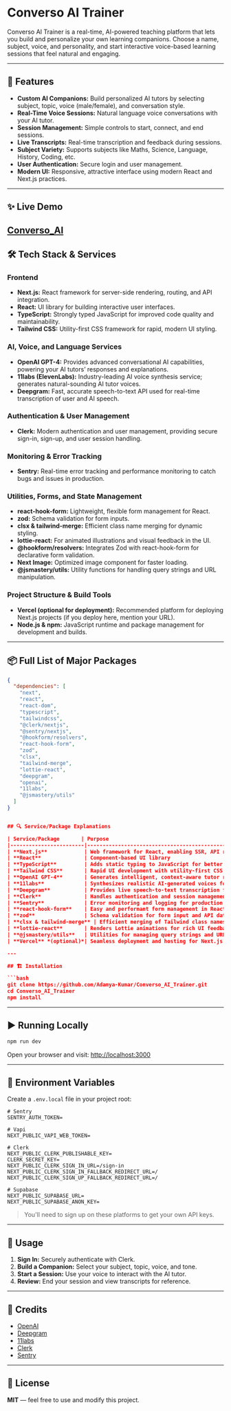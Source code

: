 # Converso AI Trainer

Converso AI Trainer is a real-time, AI-powered teaching platform that lets you build and personalize your own learning companions. Choose a name, subject, voice, and personality, and start interactive voice-based learning sessions that feel natural and engaging.

---
## 🚀 Features

- **Custom AI Companions:** Build personalized AI tutors by selecting subject, topic, voice (male/female), and conversation style.
- **Real-Time Voice Sessions:** Natural language voice conversations with your AI tutor.
- **Session Management:** Simple controls to start, connect, and end sessions.
- **Live Transcripts:** Real-time transcription and feedback during sessions.
- **Subject Variety:** Supports subjects like Maths, Science, Language, History, Coding, etc.
- **User Authentication:** Secure login and user management.
- **Modern UI:** Responsive, attractive interface using modern React and Next.js practices.

---
## ✨ Live Demo

[Converso_AI](https://conversoai-git-master-adamyas-projects-d49b2b0c.vercel.app/)
---
## 🛠️ Tech Stack & Services

### Frontend

- **Next.js:** React framework for server-side rendering, routing, and API integration.
- **React:** UI library for building interactive user interfaces.
- **TypeScript:** Strongly typed JavaScript for improved code quality and maintainability.
- **Tailwind CSS:** Utility-first CSS framework for rapid, modern UI styling.

### AI, Voice, and Language Services

- **OpenAI GPT-4:** Provides advanced conversational AI capabilities, powering your AI tutors’ responses and explanations.
- **11labs (ElevenLabs):** Industry-leading AI voice synthesis service; generates natural-sounding AI tutor voices.
- **Deepgram:** Fast, accurate speech-to-text API used for real-time transcription of user and AI speech.

### Authentication & User Management

- **Clerk:** Modern authentication and user management, providing secure sign-in, sign-up, and user session handling.

### Monitoring & Error Tracking

- **Sentry:** Real-time error tracking and performance monitoring to catch bugs and issues in production.

### Utilities, Forms, and State Management

- **react-hook-form:** Lightweight, flexible form management for React.
- **zod:** Schema validation for form inputs.
- **clsx & tailwind-merge:** Efficient class name merging for dynamic styling.
- **lottie-react:** For animated illustrations and visual feedback in the UI.
- **@hookform/resolvers:** Integrates Zod with react-hook-form for declarative form validation.
- **Next Image:** Optimized image component for faster loading.
- **@jsmastery/utils:** Utility functions for handling query strings and URL manipulation.

### Project Structure & Build Tools

- **Vercel (optional for deployment):** Recommended platform for deploying Next.js projects (if you deploy here, mention your URL).
- **Node.js & npm:** JavaScript runtime and package management for development and builds.

---

## 📦 Full List of Major Packages

```json
{
  "dependencies": [
    "next",
    "react",
    "react-dom",
    "typescript",
    "tailwindcss",
    "@clerk/nextjs",
    "@sentry/nextjs",
    "@hookform/resolvers",
    "react-hook-form",
    "zod",
    "clsx",
    "tailwind-merge",
    "lottie-react",
    "deepgram",
    "openai",
    "11labs",
    "@jsmastery/utils"
  ]
}


## 🔍 Service/Package Explanations

| Service/Package       | Purpose                                                                 |
|------------------------|-------------------------------------------------------------------------|
| **Next.js**            | Web framework for React, enabling SSR, API routes, and static generation |
| **React**              | Component-based UI library                                               |
| **TypeScript**         | Adds static typing to JavaScript for better maintainability             |
| **Tailwind CSS**       | Rapid UI development with utility-first CSS classes                     |
| **OpenAI GPT-4**       | Generates intelligent, context-aware tutor responses in real time       |
| **11labs**             | Synthesizes realistic AI-generated voices for companions                |
| **Deepgram**           | Provides live speech-to-text transcription for interactive sessions     |
| **Clerk**              | Handles authentication and session management securely                  |
| **Sentry**             | Error monitoring and logging for production                             |
| **react-hook-form**    | Easy and performant form management in React                            |
| **zod**                | Schema validation for form input and API data                           |
| **clsx & tailwind-merge** | Efficient merging of Tailwind class names                             |
| **lottie-react**       | Renders Lottie animations for rich UI feedback                          |
| **@jsmastery/utils**   | Utilities for managing query strings and URLs                           |
| **Vercel** *(optional)*| Seamless deployment and hosting for Next.js apps                        |

---

## 🏗️ Installation

```bash
git clone https://github.com/Adamya-Kumar/Converso_AI_Trainer.git
cd Converso_AI_Trainer
npm install
```

---

## ▶️ Running Locally

```bash
npm run dev
```

Open your browser and visit: [http://localhost:3000](http://localhost:3000)

---

## 🔑 Environment Variables

Create a `.env.local` file in your project root:

```env
# Sentry
SENTRY_AUTH_TOKEN=

# Vapi
NEXT_PUBLIC_VAPI_WEB_TOKEN=

# Clerk
NEXT_PUBLIC_CLERK_PUBLISHABLE_KEY=
CLERK_SECRET_KEY=
NEXT_PUBLIC_CLERK_SIGN_IN_URL=/sign-in
NEXT_PUBLIC_CLERK_SIGN_IN_FALLBACK_REDIRECT_URL=/
NEXT_PUBLIC_CLERK_SIGN_UP_FALLBACK_REDIRECT_URL=/

# Supabase
NEXT_PUBLIC_SUPABASE_URL=
NEXT_PUBLIC_SUPABASE_ANON_KEY=
```

> You'll need to sign up on these platforms to get your own API keys.

---

## 📝 Usage

1. **Sign In:** Securely authenticate with Clerk.
2. **Build a Companion:** Select your subject, topic, voice, and tone.
3. **Start a Session:** Use your voice to interact with the AI tutor.
4. **Review:** End your session and view transcripts for reference.
   
---
## 🙏 Credits

- [OpenAI](https://openai.com/)
- [Deepgram](https://deepgram.com/)
- [11labs](https://www.elevenlabs.io/)
- [Clerk](https://clerk.dev/)
- [Sentry](https://sentry.io/)

---

## 📄 License

**MIT** — feel free to use and modify this project.
